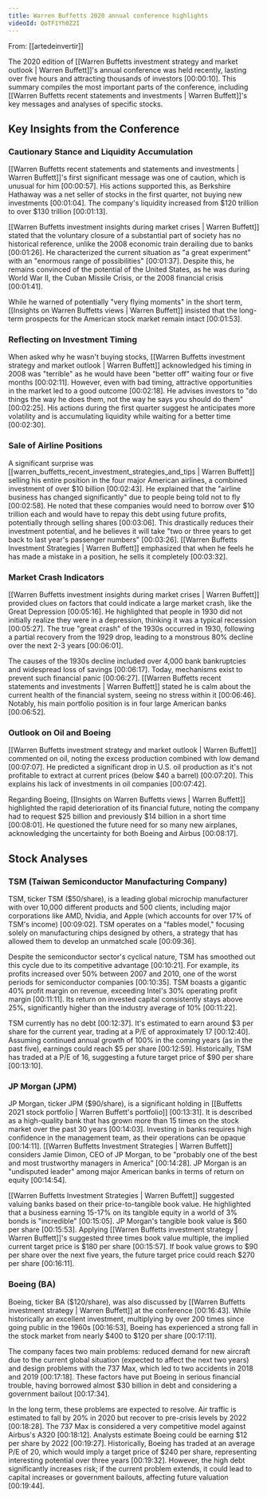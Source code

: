 ```yaml
---
title: Warren Buffetts 2020 annual conference highlights
videoId: QoTF1Yh0Z2I
---
```


From: [[artedeinvertir]] <br/> 

The 2020 edition of [[Warren Buffetts investment strategy and market outlook | Warren Buffett]]'s annual conference was held recently, lasting over five hours and attracting thousands of investors <a class="yt-timestamp" data-t="00:00:10">[00:00:10]</a>. This summary compiles the most important parts of the conference, including [[Warren Buffetts recent statements and investments | Warren Buffett]]'s key messages and analyses of specific stocks.

## Key Insights from the Conference

### Cautionary Stance and Liquidity Accumulation
[[Warren Buffetts recent statements and statements and investments | Warren Buffett]]'s first significant message was one of caution, which is unusual for him <a class="yt-timestamp" data-t="00:00:57">[00:00:57]</a>. His actions supported this, as Berkshire Hathaway was a net seller of stocks in the first quarter, not buying new investments <a class="yt-timestamp" data-t="00:01:04">[00:01:04]</a>. The company's liquidity increased from $120 trillion to over $130 trillion <a class="yt-timestamp" data-t="00:01:13">[00:01:13]</a>.

[[Warren Buffetts investment insights during market crises | Warren Buffett]] stated that the voluntary closure of a substantial part of society has no historical reference, unlike the 2008 economic train derailing due to banks <a class="yt-timestamp" data-t="00:01:26">[00:01:26]</a>. He characterized the current situation as "a great experiment" with an "enormous range of possibilities" <a class="yt-timestamp" data-t="00:01:37">[00:01:37]</a>. Despite this, he remains convinced of the potential of the United States, as he was during World War II, the Cuban Missile Crisis, or the 2008 financial crisis <a class="yt-timestamp" data-t="00:01:41">[00:01:41]</a>.

While he warned of potentially "very flying moments" in the short term, [[Insights on Warren Buffetts views | Warren Buffett]] insisted that the long-term prospects for the American stock market remain intact <a class="yt-timestamp" data-t="00:01:53">[00:01:53]</a>.

### Reflecting on Investment Timing
When asked why he wasn't buying stocks, [[Warren Buffetts investment strategy and market outlook | Warren Buffett]] acknowledged his timing in 2008 was "terrible" as he would have been "better off" waiting four or five months <a class="yt-timestamp" data-t="00:02:11">[00:02:11]</a>. However, even with bad timing, attractive opportunities in the market led to a good outcome <a class="yt-timestamp" data-t="00:02:18">[00:02:18]</a>. He advises investors to "do things the way he does them, not the way he says you should do them" <a class="yt-timestamp" data-t="00:02:25">[00:02:25]</a>. His actions during the first quarter suggest he anticipates more volatility and is accumulating liquidity while waiting for a better time <a class="yt-timestamp" data-t="00:02:30">[00:02:30]</a>.

### Sale of Airline Positions
A significant surprise was [[warren_buffetts_recent_investment_strategies_and_tips | Warren Buffett]] selling his entire position in the four major American airlines, a combined investment of over $10 billion <a class="yt-timestamp" data-t="00:02:43">[00:02:43]</a>. He explained that the "airline business has changed significantly" due to people being told not to fly <a class="yt-timestamp" data-t="00:02:58">[00:02:58]</a>. He noted that these companies would need to borrow over $10 trillion each and would have to repay this debt using future profits, potentially through selling shares <a class="yt-timestamp" data-t="00:03:06">[00:03:06]</a>. This drastically reduces their investment potential, and he believes it will take "two or three years to get back to last year's passenger numbers" <a class="yt-timestamp" data-t="00:03:26">[00:03:26]</a>. [[Warren Buffetts Investment Strategies | Warren Buffett]] emphasized that when he feels he has made a mistake in a position, he sells it completely <a class="yt-timestamp" data-t="00:03:32">[00:03:32]</a>.

### Market Crash Indicators
[[Warren Buffetts investment insights during market crises | Warren Buffett]] provided clues on factors that could indicate a large market crash, like the Great Depression <a class="yt-timestamp" data-t="00:05:16">[00:05:16]</a>. He highlighted that people in 1930 did not initially realize they were in a depression, thinking it was a typical recession <a class="yt-timestamp" data-t="00:05:27">[00:05:27]</a>. The true "great crash" of the 1930s occurred in 1930, following a partial recovery from the 1929 drop, leading to a monstrous 80% decline over the next 2-3 years <a class="yt-timestamp" data-t="00:06:01">[00:06:01]</a>.

The causes of the 1930s decline included over 4,000 bank bankruptcies and widespread loss of savings <a class="yt-timestamp" data-t="00:06:17">[00:06:17]</a>. Today, mechanisms exist to prevent such financial panic <a class="yt-timestamp" data-t="00:06:27">[00:06:27]</a>. [[Warren Buffetts recent statements and investments | Warren Buffett]] stated he is calm about the current health of the financial system, seeing no stress within it <a class="yt-timestamp" data-t="00:06:46">[00:06:46]</a>. Notably, his main portfolio position is in four large American banks <a class="yt-timestamp" data-t="00:06:52">[00:06:52]</a>.

### Outlook on Oil and Boeing
[[Warren Buffetts investment strategy and market outlook | Warren Buffett]] commented on oil, noting the excess production combined with low demand <a class="yt-timestamp" data-t="00:07:07">[00:07:07]</a>. He predicted a significant drop in U.S. oil production as it's not profitable to extract at current prices (below $40 a barrel) <a class="yt-timestamp" data-t="00:07:20">[00:07:20]</a>. This explains his lack of investments in oil companies <a class="yt-timestamp" data-t="00:07:42">[00:07:42]</a>.

Regarding Boeing, [[Insights on Warren Buffetts views | Warren Buffett]] highlighted the rapid deterioration of its financial future, noting the company had to request $25 billion and previously $14 billion in a short time <a class="yt-timestamp" data-t="00:08:01">[00:08:01]</a>. He questioned the future need for so many new airplanes, acknowledging the uncertainty for both Boeing and Airbus <a class="yt-timestamp" data-t="00:08:17">[00:08:17]</a>.

## Stock Analyses

### TSM (Taiwan Semiconductor Manufacturing Company)
TSM, ticker TSM ($50/share), is a leading global microchip manufacturer with over 10,000 different products and 500 clients, including major corporations like AMD, Nvidia, and Apple (which accounts for over 17% of TSM's income) <a class="yt-timestamp" data-t="00:09:02">[00:09:02]</a>. TSM operates on a "fables model," focusing solely on manufacturing chips designed by others, a strategy that has allowed them to develop an unmatched scale <a class="yt-timestamp" data-t="00:09:36">[00:09:36]</a>.

Despite the semiconductor sector's cyclical nature, TSM has smoothed out this cycle due to its competitive advantage <a class="yt-timestamp" data-t="00:10:21">[00:10:21]</a>. For example, its profits increased over 50% between 2007 and 2010, one of the worst periods for semiconductor companies <a class="yt-timestamp" data-t="00:10:35">[00:10:35]</a>. TSM boasts a gigantic 40% profit margin on revenue, exceeding Intel's 30% operating profit margin <a class="yt-timestamp" data-t="00:11:11">[00:11:11]</a>. Its return on invested capital consistently stays above 25%, significantly higher than the industry average of 10% <a class="yt-timestamp" data-t="00:11:22">[00:11:22]</a>.

TSM currently has no debt <a class="yt-timestamp" data-t="00:12:37">[00:12:37]</a>. It's estimated to earn around $3 per share for the current year, trading at a P/E of approximately 17 <a class="yt-timestamp" data-t="00:12:40">[00:12:40]</a>. Assuming continued annual growth of 100% in the coming years (as in the past five), earnings could reach $5 per share <a class="yt-timestamp" data-t="00:12:59">[00:12:59]</a>. Historically, TSM has traded at a P/E of 16, suggesting a future target price of $90 per share <a class="yt-timestamp" data-t="00:13:10">[00:13:10]</a>.

### JP Morgan (JPM)
JP Morgan, ticker JPM ($90/share), is a significant holding in [[Buffetts 2021 stock portfolio | Warren Buffett's portfolio]] <a class="yt-timestamp" data-t="00:13:31">[00:13:31]</a>. It is described as a high-quality bank that has grown more than 15 times on the stock market over the past 30 years <a class="yt-timestamp" data-t="00:14:03">[00:14:03]</a>. Investing in banks requires high confidence in the management team, as their operations can be opaque <a class="yt-timestamp" data-t="00:14:11">[00:14:11]</a>. [[Warren Buffetts Investment Strategies | Warren Buffett]] considers Jamie Dimon, CEO of JP Morgan, to be "probably one of the best and most trustworthy managers in America" <a class="yt-timestamp" data-t="00:14:28">[00:14:28]</a>. JP Morgan is an "undisputed leader" among major American banks in terms of return on equity <a class="yt-timestamp" data-t="00:14:54">[00:14:54]</a>.

[[Warren Buffetts Investment Strategies | Warren Buffett]] suggested valuing banks based on their price-to-tangible book value. He highlighted that a business earning 15-17% on its tangible equity in a world of 3% bonds is "incredible" <a class="yt-timestamp" data-t="00:15:05">[00:15:05]</a>. JP Morgan's tangible book value is $60 per share <a class="yt-timestamp" data-t="00:15:53">[00:15:53]</a>. Applying [[Warren Buffetts investment strategy | Warren Buffett]]'s suggested three times book value multiple, the implied current target price is $180 per share <a class="yt-timestamp" data-t="00:15:57">[00:15:57]</a>. If book value grows to $90 per share over the next five years, the future target price could reach $270 per share <a class="yt-timestamp" data-t="00:16:11">[00:16:11]</a>.

### Boeing (BA)
Boeing, ticker BA ($120/share), was also discussed by [[Warren Buffetts investment strategy | Warren Buffett]] at the conference <a class="yt-timestamp" data-t="00:16:43">[00:16:43]</a>. While historically an excellent investment, multiplying by over 200 times since going public in the 1960s <a class="yt-timestamp" data-t="00:16:53">[00:16:53]</a>, Boeing has experienced a strong fall in the stock market from nearly $400 to $120 per share <a class="yt-timestamp" data-t="00:17:11">[00:17:11]</a>.

The company faces two main problems: reduced demand for new aircraft due to the current global situation (expected to affect the next two years) and design problems with the 737 Max, which led to two accidents in 2018 and 2019 <a class="yt-timestamp" data-t="00:17:18">[00:17:18]</a>. These factors have put Boeing in serious financial trouble, having borrowed almost $30 billion in debt and considering a government bailout <a class="yt-timestamp" data-t="00:17:34">[00:17:34]</a>.

In the long term, these problems are expected to resolve. Air traffic is estimated to fall by 20% in 2020 but recover to pre-crisis levels by 2022 <a class="yt-timestamp" data-t="00:18:28">[00:18:28]</a>. The 737 Max is considered a very competitive model against Airbus's A320 <a class="yt-timestamp" data-t="00:18:12">[00:18:12]</a>. Analysts estimate Boeing could be earning $12 per share by 2022 <a class="yt-timestamp" data-t="00:19:27">[00:19:27]</a>. Historically, Boeing has traded at an average P/E of 20, which would imply a target price of $240 per share, representing interesting potential over three years <a class="yt-timestamp" data-t="00:19:32">[00:19:32]</a>. However, the high debt significantly increases risk; if the current problem extends, it could lead to capital increases or government bailouts, affecting future valuation <a class="yt-timestamp" data-t="00:19:44">[00:19:44]</a>.